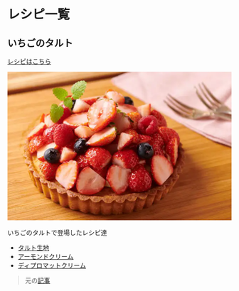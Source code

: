# レシピ一覧

## いちごのタルト

[レシピはこちら](strawberry-tart/index.md)

![いちごのタルト](./strawberry-tart/images/完成.png)

いちごのタルトで登場したレシピ達
- [タルト生地](tart/index.md)
- [アーモンドクリーム](almond-cream/index.md)
- [ディプロマットクリーム](diplomat-cream/index.md)

> 元の[記事](https://www.gnavi.co.jp/dressing/article/22280/)
